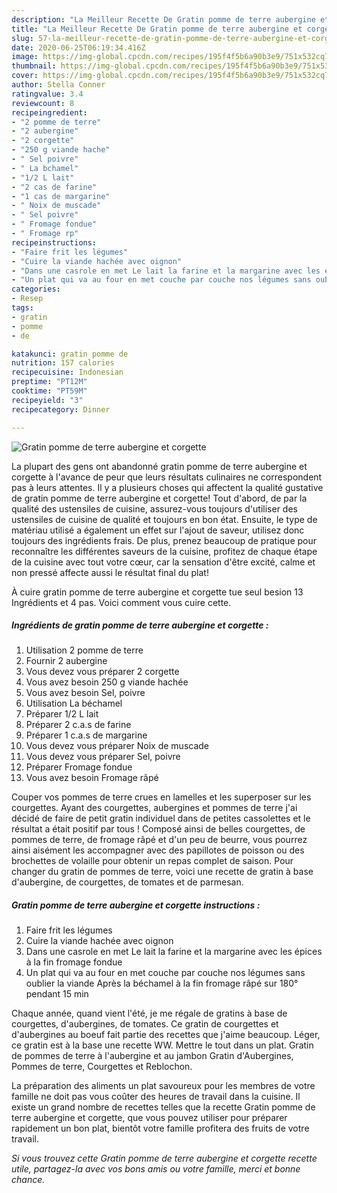 ```yaml
---
description: "La Meilleur Recette De Gratin pomme de terre aubergine et corgette"
title: "La Meilleur Recette De Gratin pomme de terre aubergine et corgette"
slug: 57-la-meilleur-recette-de-gratin-pomme-de-terre-aubergine-et-corgette
date: 2020-06-25T06:19:34.416Z
image: https://img-global.cpcdn.com/recipes/195f4f5b6a90b3e9/751x532cq70/gratin-pomme-de-terre-aubergine-et-corgette-photo-principale-de-la-recette.jpg
thumbnail: https://img-global.cpcdn.com/recipes/195f4f5b6a90b3e9/751x532cq70/gratin-pomme-de-terre-aubergine-et-corgette-photo-principale-de-la-recette.jpg
cover: https://img-global.cpcdn.com/recipes/195f4f5b6a90b3e9/751x532cq70/gratin-pomme-de-terre-aubergine-et-corgette-photo-principale-de-la-recette.jpg
author: Stella Conner
ratingvalue: 3.4
reviewcount: 8
recipeingredient:
- "2 pomme de terre"
- "2 aubergine"
- "2 corgette"
- "250 g viande hache"
- " Sel poivre"
- " La bchamel"
- "1/2 L lait"
- "2 cas de farine"
- "1 cas de margarine"
- " Noix de muscade"
- " Sel poivre"
- " Fromage fondue"
- " Fromage rp"
recipeinstructions:
- "Faire frit les légumes"
- "Cuire la viande hachée avec oignon"
- "Dans une casrole en met Le lait la farine et la margarine avec les épices à la fin fromage fondue"
- "Un plat qui va au four en met couche par couche nos légumes sans oublier la viande Après la béchamel à la fin fromage râpé sur 180° pendant 15 min"
categories:
- Resep
tags:
- gratin
- pomme
- de

katakunci: gratin pomme de 
nutrition: 157 calories
recipecuisine: Indonesian
preptime: "PT12M"
cooktime: "PT59M"
recipeyield: "3"
recipecategory: Dinner

---
```



![Gratin pomme de terre aubergine et corgette](https://img-global.cpcdn.com/recipes/195f4f5b6a90b3e9/751x532cq70/gratin-pomme-de-terre-aubergine-et-corgette-photo-principale-de-la-recette.jpg)

La plupart des gens ont abandonné gratin pomme de terre aubergine et corgette à l'avance de peur que leurs résultats culinaires ne correspondent pas à leurs attentes. Il y a plusieurs choses qui affectent la qualité gustative de gratin pomme de terre aubergine et corgette! Tout d'abord, de par la qualité des ustensiles de cuisine, assurez-vous toujours d'utiliser des ustensiles de cuisine de qualité et toujours en bon état. Ensuite, le type de matériau utilisé a également un effet sur l'ajout de saveur, utilisez donc toujours des ingrédients frais. De plus, prenez beaucoup de pratique pour reconnaître les différentes saveurs de la cuisine, profitez de chaque étape de la cuisine avec tout votre cœur, car la sensation d'être excité, calme et non pressé affecte aussi le résultat final du plat!

<!--inarticleads1-->

À cuire gratin pomme de terre aubergine et corgette tue seul besion 13 Ingrédients et 4 pas. Voici comment vous cuire cette.

##### Ingrédients de gratin pomme de terre aubergine et corgette :

1. Utilisation 2 pomme de terre
1. Fournir 2 aubergine
1. Vous devez vous préparer 2 corgette
1. Vous avez besoin 250 g viande hachée
1. Vous avez besoin  Sel, poivre
1. Utilisation  La béchamel
1. Préparer 1/2 L lait
1. Préparer 2 c.a.s de farine
1. Préparer 1 c.a.s de margarine
1. Vous devez vous préparer  Noix de muscade
1. Vous devez vous préparer  Sel, poivre
1. Préparer  Fromage fondue
1. Vous avez besoin  Fromage râpé


Couper vos pommes de terre crues en lamelles et les superposer sur les courgettes. Ayant des courgettes, aubergines et pommes de terre j&#39;ai décidé de faire de petit gratin individuel dans de petites cassolettes et le résultat a était positif par tous ! Composé ainsi de belles courgettes, de pommes de terre, de fromage râpé et d&#39;un peu de beurre, vous pourrez ainsi aisément les accompagner avec des papillotes de poisson ou des brochettes de volaille pour obtenir un repas complet de saison. Pour changer du gratin de pommes de terre, voici une recette de gratin à base d&#39;aubergine, de courgettes, de tomates et de parmesan. 

<!--inarticleads2-->

##### Gratin pomme de terre aubergine et corgette instructions :

1. Faire frit les légumes
1. Cuire la viande hachée avec oignon
1. Dans une casrole en met Le lait la farine et la margarine avec les épices à la fin fromage fondue
1. Un plat qui va au four en met couche par couche nos légumes sans oublier la viande Après la béchamel à la fin fromage râpé sur 180° pendant 15 min


Chaque année, quand vient l&#39;été, je me régale de gratins à base de courgettes, d&#39;aubergines, de tomates. Ce gratin de courgettes et d&#39;aubergines au boeuf fait partie des recettes que j&#39;aime beaucoup. Léger, ce gratin est à la base une recette WW. Mettre le tout dans un plat. Gratin de pommes de terre à l&#39;aubergine et au jambon Gratin d&#39;Aubergines, Pommes de terre, Courgettes et Reblochon. 

<!--inarticleads1-->

<p>
La préparation des aliments un plat savoureux pour les membres de votre famille ne doit pas vous coûter des heures de travail dans la cuisine. Il existe un grand nombre de recettes telles que la recette Gratin pomme de terre aubergine et corgette, que vous pouvez utiliser pour préparer rapidement un bon plat, bientôt votre famille profitera des fruits de votre travail.
</p>

<p>
<i>Si vous trouvez cette Gratin pomme de terre aubergine et corgette recette utile, partagez-la avec vos bons amis ou votre famille, merci et bonne chance.</i>
</p>
